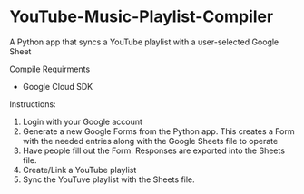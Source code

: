 # YouTube-Music-Playlist-Compiler
A Python app that syncs a YouTube playlist with a user-selected Google Sheet

Compile Requirments

- Google Cloud SDK

Instructions:

1. Login with your Google account
2. Generate a new Google Forms from the Python app. This creates a Form with the needed entries along with the Google Sheets file to operate
3. Have people fill out the Form. Responses are exported into the Sheets file.
4. Create/Link a YouTube playlist
5. Sync the YouTuve playlist with the Sheets file.
